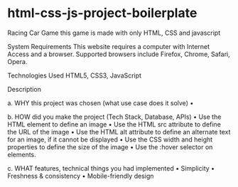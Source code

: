 # html-css-js-project-boilerplate
Racing Car Game
this game is made with only HTML, CSS and javascript

System Requirements
This website requires a computer with Internet Access and a browser. Supported browsers include Firefox, Chrome, Safari, Opera.

Technologies Used
HTML5, CSS3, JavaScript

Description

a. WHY this project was chosen (what use case does it solve)
•	

b. HOW did you make the project (Tech Stack, Database, APIs)
•	Use the HTML element to define an image
•	Use the HTML src attribute to define the URL of the image
•	Use the HTML alt attribute to define an alternate text for an image, if it cannot be displayed
•	Use the CSS width and height properties to define the size of the image
•	Use the :hover selector on elements.

c. WHAT features, technical things you had implemented
•	Simplicity
•	Freshness & consistency
•	Mobile-friendly design
